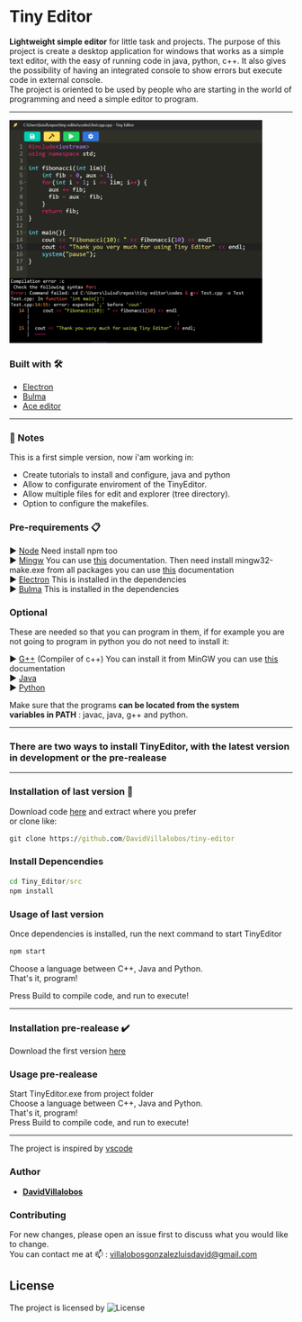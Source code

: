 # Tiny Editor 

**Lightweight simple editor** for little task and projects.
The purpose of this project is create a desktop application for windows that works as a simple text editor, with the easy of running code in java, python, c++. It also gives the possibility of having an integrated console to show errors but execute code in external console.  
The project is oriented to be used by people who are starting in the world of programming and need a simple editor to program.

---

<img src="demo/WindowCode.png" width="450">   

### Built with 🛠️

* [Electron](https://www.electronjs.org/)
* [Bulma](https://bulma.io/)
* [Ace editor](https://ace.c9.io/)
  
---

### 📃 Notes

This is a first simple version, now i'am working in:
* Create tutorials to install and configure, java and python
* Allow to configurate enviroment of the TinyEditor.
* Allow multiple files for edit and explorer (tree directory).
* Option to configure the makefiles.  

### Pre-requirements 📋

 ▶️ [Node](https://nodejs.org/es/) Need install npm too   
 ▶️ [Mingw](https://osdn.net/projects/mingw/releases/)  You can use [this](https://github.com/DavidVillalobos/Tiny_Editor/blob/master/doc/Install-MinGW/Install_MinGW.md) documentation. Then need install mingw32-make.exe from all packages you can use [this](https://github.com/DavidVillalobos/Tiny_Editor/blob/master/doc/Install_MinGW32Make/Install_MinGW32Make.md) documentation  
 ▶️ [Electron](https://nodejs.org/es/) This is installed in the dependencies  
 ▶️ [Bulma](https://bulma.io/) This is installed in the dependencies  
 
### Optional  

These are needed so that you can program in them, if for example you are not going to program in python you do not need to install it:  

▶️ [G++](https://osdn.net/projects/mingw/releases/) (Compiler of c++) You can install it from MinGW you can use [this](https://github.com/DavidVillalobos/Tiny_Editor/blob/master/doc/Install-g%2B%2B/Install_G%2B%2B.md) documentation  
▶️ [Java](https://www.oracle.com/java/technologies/javase-downloads.html)    
▶️ [Python](https://www.python.org/)    

Make sure that the programs **can be located from the system   
variables in PATH** : javac, java, g++ and python. 

---

### There are two ways to install TinyEditor, with the latest version in development or the pre-realease

---
### Installation of last version 🔧

Download code [here](https://github.com/DavidVillalobos/Tiny_Editor/archive/master.zip) and extract where you prefer  
or clone like:  
~~~cmd
git clone https://github.com/DavidVillalobos/tiny-editor
~~~  
  
### Install Depencendies

~~~cmd
cd Tiny_Editor/src
npm install
~~~

### Usage of last version

Once dependencies is installed, run the 
next command to start TinyEditor  

~~~cmd
npm start
~~~

Choose a language between C++, Java and Python.  
That's it, program!  

Press Build to compile code, and run to execute!

---

### Installation pre-realease ✔️

Download the first version [here](https://github.com/DavidVillalobos/Tiny_Editor/releases)

### Usage pre-realease

Start TinyEditor.exe from project folder  
Choose a language between C++, Java and Python.  
That's it, program!  
Press Build to compile code, and run to execute!

---

The project is inspired by [vscode](https://code.visualstudio.com/)

### Author 

* **[DavidVillalobos](https://github.com/DavidVillalobos)** 

### Contributing

For new changes, please open an issue first to discuss what you would like to change.  
You can contact me at 📫 : villalobosgonzalezluisdavid@gmail.com  

## License
The project is licensed by  ![License](https://img.shields.io/apm/l/vim-mode)
